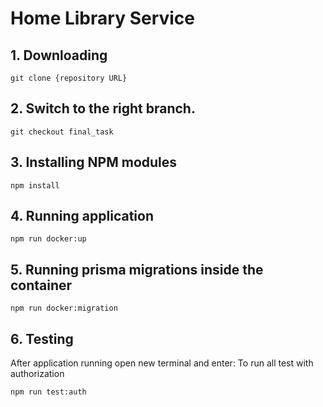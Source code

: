 # Home Library Service

## 1. Downloading

```
git clone {repository URL}
```
## 2. Switch to the right branch.
```
git checkout final_task
```
## 3. Installing NPM modules

```
npm install
```

## 4. Running application

```
npm run docker:up
```

## 5. Running prisma migrations inside the container
```
npm run docker:migration
```


## 6. Testing

After application running open new terminal and enter:
To run all test with authorization

```
npm run test:auth
```

